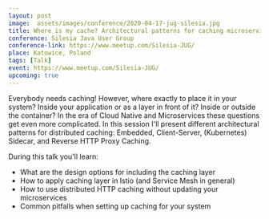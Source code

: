```yaml
---
layout: post
image:  assets/images/conference/2020-04-17-jug-silesia.jpg
title: Where is my cache? Architectural patterns for caching microservices
conference: Silesia Java User Group
conference-link: https://www.meetup.com/Silesia-JUG/
place: Katowice, Poland
tags: [Talk]
event: https://www.meetup.com/Silesia-JUG/
upcoming: true
---
```


Everybody needs caching! However, where exactly to place it in your system? Inside your application or as a layer in front of it? Inside or outside the container? In the era of Cloud Native and Microservices these questions get even more complicated. In this session I'll present different architectural patterns for distributed caching: Embedded, Client-Server, (Kubernetes) Sidecar, and Reverse HTTP Proxy Caching.

During this talk you'll learn:
- What are the design options for including the caching layer
- How to apply caching layer in Istio (and Service Mesh in general)
- How to use distributed HTTP caching without updating your microservices
- Common pitfalls when setting up caching for your system